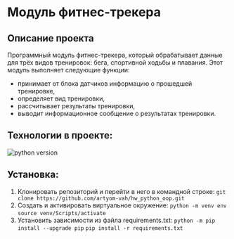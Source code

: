 # Модуль фитнес-трекера
## Описание проекта
Программный модуль фитнес-трекера, который обрабатывает данные для трёх видов тренировок: бега, спортивной ходьбы и плавания.
Этот модуль выполняет следующие функции:
* принимает от блока датчиков информацию о прошедшей тренировке,
* определяет вид тренировки,
* рассчитывает результаты тренировки,
* выводит информационное сообщение о результатах тренировки.

## Технологии в проекте:
![python version](https://img.shields.io/badge/Python-3.7.9-green)

## Установка:
1. Клонировать репозиторий и перейти в него в командной строке:
`git clone https://github.com/artyom-vah/hw_python_oop.git` 
2. Cоздать и активировать виртуальное окружение:
`python -m venv env`
`source venv/Scripts/activate`
3. Установить зависимости из файла requirements.txt:
`python -m pip install --upgrade pip`
`pip install -r requirements.txt`
